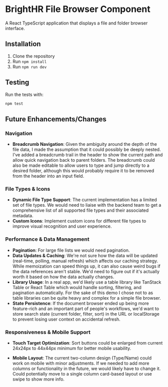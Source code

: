 # BrightHR File Browser Component

A React TypeScript application that displays a file and folder browser interface.

## Installation

1. Clone the repository
2. Run `npm install`
3. Run `npm run dev`

## Testing

Run the tests with:

```bash
npm test
```

## Future Enhancements/Changes

### Navigation

- **Breadcrumb Navigation**: Given the ambiguity around the depth of the file data, I made the assumption that it could possibly be deeply nested. I've added a breadcrumb trail in the header to show the current path and allow quick navigation back to parent folders. The breadcrumb could also be made editable to allow users to type and jump directly to a desired folder, although this would probably require it to be removed from the header into an input field.

### File Types & Icons

- **Dynamic File Type Support**: The current implementation has a limited set of file types. We would need to liaise with the backend team to get a comprehensive list of all supported file types and their associated metadata.
- **Custom Icons**: Implement custom icons for different file types to improve visual recognition and user experience.

### Performance & Data Management

- **Pagination**: For large file lists we would need pagination.
- **Data Updates & Caching**: We're not sure how the data will be updated (real-time, polling, manual refresh) which affects our caching strategy. While memoization can speed things up, it can also cause weird bugs if the data references aren't stable. We'd need to figure out if it's actually worth it based on how the data actually changes.
- **Library Usage**: In a real app, we'd likely use a table library like TanStack Table or React Table which would handle sorting, filtering, and pagination automatically. For the sake of this demo I chose not to as table libraries can be quite heavy and complex for a simple file browser.
- **State Persistence**: If the document browser ended up being more feature-rich and an important part of people's workflows, we'd want to store search state (current folder, filter, sort) in the URL or localStorage to prevent losing user context on accidental refresh.

### Responsiveness & Mobile Support

- **Touch Target Optimization**: Sort buttons could be enlarged from current 24x24px to 44x44px minimum for better mobile usability.

- **Mobile Layout**: The current two-column design (Type/Name) could work on mobile with minor adjustments. If we needed to add more columns or functionality in the future, we would likely have to change it. Could potentially move to a single column card-based layout or use swipe to show more info.

